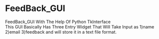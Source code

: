 # FeedBack_GUI
FeedBack_GUI With The Help Of Python TkInterface  
This GUI Basically Has Three Entry Widget That Will Take Input as
1)name 
2)email 
3)feedback
and will store it in a text file format.
